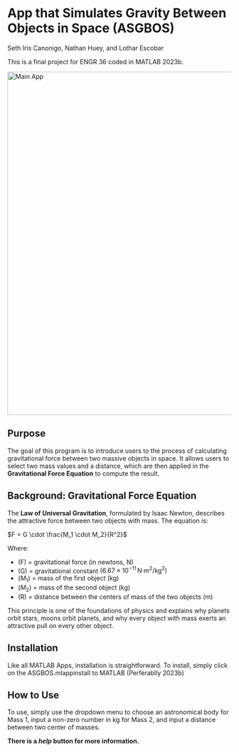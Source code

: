# App that Simulates Gravity Between Objects in Space (ASGBOS)
Seth Iris Canonigo, Nathan Huey, and Lothar Escobar

This is a final project for ENGR 36 coded in MATLAB 2023b.

<img width="1309" height="771" alt="Main App" src="https://github.com/user-attachments/assets/ca486d3f-d827-4a6b-b6b5-9464108c026b" />

## Purpose  
The goal of this program is to introduce users to the process of calculating gravitational force between two massive objects in space. It allows users to select two mass values and a distance, which are then applied in the **Gravitational Force Equation** to compute the result.

## Background: Gravitational Force Equation  

The **Law of Universal Gravitation**, formulated by Isaac Newton, describes the attractive force between two objects with mass. The equation is:  

$`F = G \cdot \frac{M_1 \cdot M_2}{R^2}`$

Where:  
- \(F) = gravitational force (in newtons, N)  
- \(G) = gravitational constant  $`(6.67 \times 10^{-11} \, \text{N·m}^2/\text{kg}^2)`$ 
- \($`M_1`$) = mass of the first object (kg)  
- \($`M_2`$) = mass of the second object (kg)  
- \(R) = distance between the centers of mass of the two objects (m)  

This principle is one of the foundations of physics and explains why planets orbit stars, moons orbit planets, and why every object with mass exerts an attractive pull on every other object.  

## Installation
Like all MATLAB Apps, installation is straightforward. To install, simply click on the ASGBOS.mlappinstall to MATLAB (Perferablly 2023b)

## How to Use
To use, simply use the dropdown menu to choose an astronomical body for Mass 1, input a non-zero number in kg for Mass 2, and input a distance between two center of masses.

**There is a *help* button for more information.**
